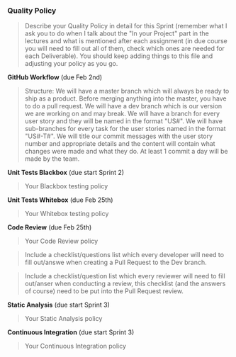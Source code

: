 ### Quality Policy
> Describe your Quality Policy in detail for this Sprint (remember what I ask you to do when I talk about the "In your Project" part in the lectures and what is mentioned after each assignment (in due course you will need to fill out all of them, check which ones are needed for each Deliverable). You should keep adding things to this file and adjusting your policy as you go.

**GitHub Workflow** (due Feb 2nd)
  > Structure: We will have a master branch which will always be ready to ship as a product. Before merging anything into the master, you have to do a pull request. We will have a dev branch which is our version we are working on and may break. We will have a branch for every user story and they will be named in the format "US#". We will have sub-branches for every task for the user stories named in the format "US#-T#". We will title our commit messages with the user story number and appropriate details and the content will contain what changes were made and what they do. At least 1 commit a day will be made by the team.

**Unit Tests Blackbox** (due start Sprint 2)
  > Your Blackbox testing policy 

 **Unit Tests Whitebox** (due Feb 25th)
  > Your Whitebox testing policy 

**Code Review** (due Feb 25th)
  > Your Code Review policy   

  > Include a checklist/questions list which every developer will need to fill out/answe when creating a Pull Request to the Dev branch. 

  > Include a checklist/question list which every reviewer will need to fill out/anser when conducting a review, this checklist (and the answers of course) need to be put into the Pull Request review.

**Static Analysis**  (due start Sprint 3)
  > Your Static Analysis policy   

**Continuous Integration**  (due start Sprint 3)
  > Your Continuous Integration policy
